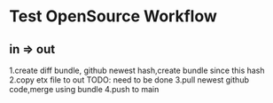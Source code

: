# Test OpenSource Workflow
## in => out
1.create diff bundle,
github newest hash,create bundle since this hash
2.copy etx file to out
TODO: need to be done
3.pull newest github code,merge using bundle
4.push to main

